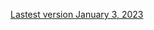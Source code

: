 [Lastest version January 3, 2023][1]

[1]: https://drive.google.com/file/d/1DF_RfVEBuzyJzbYfuWcBmgcr7j6G-Nbk/view?usp=share_link
